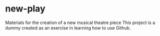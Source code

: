 # new-play
Materials for the creation of a new musical theatre piece
This project is a dummy created as an exercise in learning how
to use Github.
